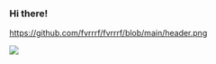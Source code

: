### Hi there!

<!--
**yluttka/yluttka** is a ✨ _special_ ✨ repository because its `README.md` (this file) appears on your GitHub profile.
Here are some ideas to get you started:
- 🔭 I’m currently working on ...
- 🌱 I’m currently learning ...
- 👯 I’m looking to collaborate on ...
- 🤔 I’m looking for help with ...
- 💬 Ask me about ...
- 📫 How to reach me: ...
- 😄 Pronouns: ...
- ⚡ Fun fact: ...
-->

https://github.com/fvrrrf/fvrrrf/blob/main/header.png

![](https://komarev.com/ghpvc/?username=fvrrrf&color=4d3a31&style=for-the-badge)

